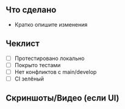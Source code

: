 ## Что сделано

- Кратко опишите изменения

## Чеклист

- [ ] Протестировано локально
- [ ] Покрыто тестами
- [ ] Нет конфликтов с main/develop
- [ ] CI зелёный

## Скриншоты/Видео (если UI) 